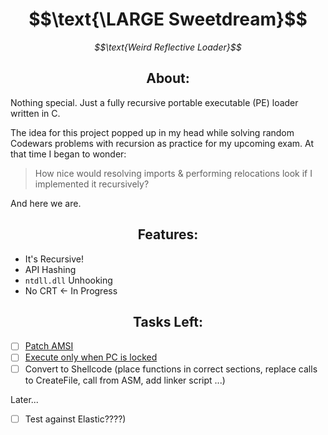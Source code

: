 <div align=center>
   <h1>$$\text{\LARGE Sweetdream}$$</h1>
   <i><p>$$\text{Weird Reflective Loader}$$</p></i>
</div>

## $$\text{About:}$$

Nothing special. Just a fully recursive portable executable (PE) loader written in C. 

The idea for this project popped up in my head while solving random Codewars 
problems with recursion as practice for my upcoming exam. At that time I began to wonder:

> How nice would resolving imports & performing relocations look if I implemented it recursively? 

And here we are.

## $$\text{Features:}$$
- It's Recursive!
- API Hashing
- `ntdll.dll` Unhooking
- No CRT <- In Progress
<!-- - Anti-Debugging using smelly_vx's `feverdream` technique (code runs only once machine is locked)-->

## $$\text{Tasks Left:}$$

- [ ] [Patch AMSI](https://gist.github.com/CCob/fe3b63d80890fafeca982f76c8a3efdf)
- [ ] [Execute only when PC is locked](https://vx-api.gitbook.io/vx-api/my-projects/fever-dream-code-executing-when-the-windows-machine-is-locked)
- [ ] Convert to Shellcode (place functions in correct sections, replace calls to CreateFile, call from ASM, add linker script ...)

Later...
- [ ] Test against Elastic????)
